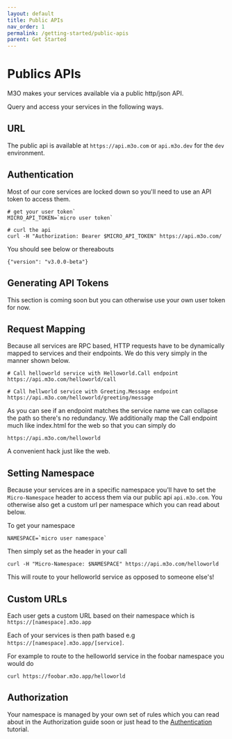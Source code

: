 ```yaml
---
layout: default
title: Public APIs
nav_order: 1
permalink: /getting-started/public-apis
parent: Get Started
---
```

# Publics APIs

M3O makes your services available via a public http/json API.

Query and access your services in the following ways.

## URL

The public api is available at `https://api.m3o.com` or `api.m3o.dev` for the `dev` environment.

## Authentication

Most of our core services are locked down so you'll need to use an API token to access them.

```
# get your user token`
MICRO_API_TOKEN=`micro user token`

# curl the api
curl -H "Authorization: Bearer $MICRO_API_TOKEN" https://api.m3o.com/
```

You should see below or thereabouts

```
{"version": "v3.0.0-beta"}
```

## Generating API Tokens

This section is coming soon but you can otherwise use your own user token for now.

## Request Mapping

Because all services are RPC based, HTTP requests have to be dynamically mapped to services and their endpoints. 
We do this very simply in the manner shown below.

```
# Call helloworld service with Helloworld.Call endpoint
https://api.m3o.com/helloworld/call

# Call hellworld service with Greeting.Message endpoint
https://api.m3o.com/helloworld/greeting/message
```

As you can see if an endpoint matches the service name we can collapse the path so there's no redundancy. 
We additionally map the Call endpoint much like index.html for the web so that you can simply do

```
https://api.m3o.com/helloworld
```

A convenient hack just like the web.

## Setting Namespace

Because your services are in a specific namespace you'll have to set the `Micro-Namespace` header to access them 
via our public api `api.m3o.com`. You otherwise also get a custom url per namespace which you can read about below.

To get your namespace

```
NAMESPACE=`micro user namespace`
```

Then simply set as the header in your call

```
curl -H "Micro-Namespace: $NAMESPACE" https://api.m3o.com/helloworld
```

This will route to your helloworld service as opposed to someone else's!

## Custom URLs

Each user gets a custom URL based on their namespace which is `https://[namespace].m3o.app`

Each of your services is then path based e.g `https://[namespace].m3o.app/[service]`.

For example to route to the helloworld service in the foobar namespace you would do

```
curl https://foobar.m3o.app/helloworld
```

## Authorization

Your namespace is managed by your own set of rules which you can read about in the Authorization guide soon 
or just head to the [Authentication](/tutorials/authentication) tutorial.


